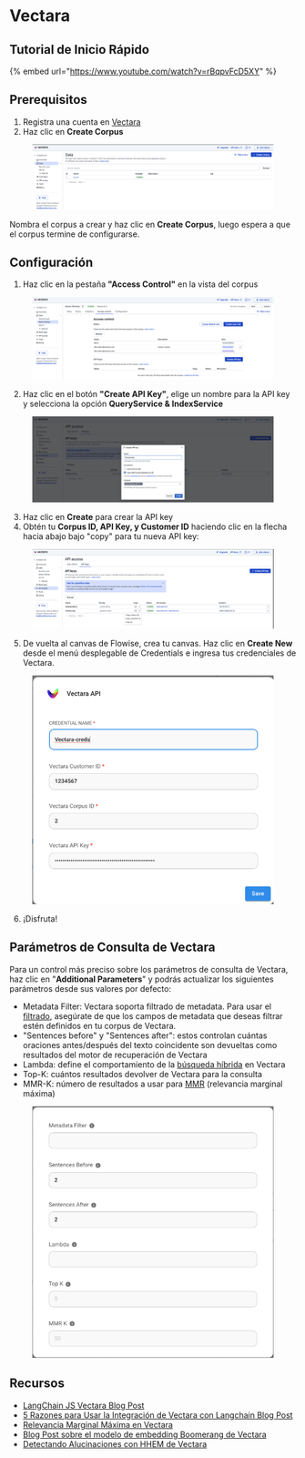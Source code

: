 # Vectara

## Tutorial de Inicio Rápido

{% embed url="https://www.youtube.com/watch?v=rBqpvFcD5XY" %}

## Prerequisitos

1. Registra una cuenta en [Vectara](https://vectara.com/integrations/flowise)
2. Haz clic en **Create Corpus**

<figure><img src="../../../.gitbook/assets/vectara/1.png" alt=""><figcaption></figcaption></figure>

Nombra el corpus a crear y haz clic en **Create Corpus**, luego espera a que el corpus termine de configurarse.

## Configuración

1. Haz clic en la pestaña **"Access Control"** en la vista del corpus

<figure><img src="../../../.gitbook/assets/vectara/2.png" alt=""><figcaption></figcaption></figure>

2. Haz clic en el botón **"Create API Key"**, elige un nombre para la API key y selecciona la opción **QueryService & IndexService**

<figure><img src="../../../.gitbook/assets/vectara/3.png" alt=""><figcaption></figcaption></figure>

3. Haz clic en **Create** para crear la API key
4. Obtén tu **Corpus ID, API Key, y Customer ID** haciendo clic en la flecha hacia abajo bajo "copy" para tu nueva API key:

<figure><img src="../../../.gitbook/assets/vectara/4.png" alt=""><figcaption></figcaption></figure>

5. De vuelta al canvas de Flowise, crea tu canvas. Haz clic en **Create New** desde el menú desplegable de Credentials e ingresa tus credenciales de Vectara.

<figure><img src="../../../.gitbook/assets/vectara/5.png" alt="" width="500"><figcaption></figcaption></figure>

6. ¡Disfruta!

## Parámetros de Consulta de Vectara

Para un control más preciso sobre los parámetros de consulta de Vectara, haz clic en "**Additional Parameters**" y podrás actualizar los siguientes parámetros desde sus valores por defecto:

* Metadata Filter: Vectara soporta filtrado de metadata. Para usar el [filtrado](https://docs.vectara.com/docs/common-use-cases/filtering-by-metadata/filter-overview), asegúrate de que los campos de metadata que deseas filtrar estén definidos en tu corpus de Vectara.
* "Sentences before" y "Sentences after": estos controlan cuántas oraciones antes/después del texto coincidente son devueltas como resultados del motor de recuperación de Vectara
* Lambda: define el comportamiento de la [búsqueda híbrida](https://docs.vectara.com/docs/learn/hybrid-search) en Vectara
* Top-K: cuántos resultados devolver de Vectara para la consulta
* MMR-K: número de resultados a usar para [MMR](https://docs.vectara.com/docs/api-reference/search-apis/reranking#maximal-marginal-relevance-mmr-reranker) (relevancia marginal máxima)

<figure><img src="../../../.gitbook/assets/vectara/6.png" alt="" width="500"><figcaption></figcaption></figure>

## Recursos

* [LangChain JS Vectara Blog Post](https://blog.langchain.dev/langchain-vectara-better-together/)
* [5 Razones para Usar la Integración de Vectara con Langchain Blog Post](https://vectara.com/5-reasons-to-use-vectaras-langchain-integration/)
* [Relevancia Marginal Máxima en Vectara](https://vectara.com/blog/get-diverse-results-and-comprehensive-summaries-with-vectaras-mmr-reranker/)
* [Blog Post sobre el modelo de embedding Boomerang de Vectara](https://vectara.com/introducing-boomerang-vectaras-new-and-improved-retrieval-model/)
* [Detectando Alucinaciones con HHEM de Vectara](https://vectara.com/blog/cut-the-bull-detecting-hallucinations-in-large-language-models/)
